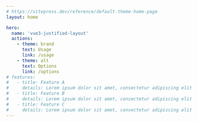 ```yaml
---
# https://vitepress.dev/reference/default-theme-home-page
layout: home

hero:
  name: 'vue3-justified-layout'
  actions:
    - theme: brand
      text: Usage
      link: /usage
    - theme: alt
      text: Options
      link: /options
# features:
#   - title: Feature A
#     details: Lorem ipsum dolor sit amet, consectetur adipiscing elit
#   - title: Feature B
#     details: Lorem ipsum dolor sit amet, consectetur adipiscing elit
#   - title: Feature C
#     details: Lorem ipsum dolor sit amet, consectetur adipiscing elit
---
```

